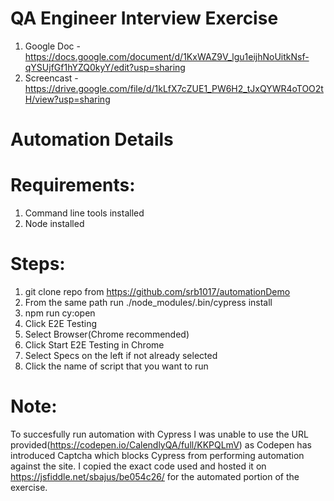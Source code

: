 # QA Engineer Interview Exercise

1. Google Doc - https://docs.google.com/document/d/1KxWAZ9V_lgu1eijhNoUitkNsf-qYSUjfGf1hYZQ0kyY/edit?usp=sharing
2. Screencast - https://drive.google.com/file/d/1kLfX7cZUE1_PW6H2_tJxQYWR4oTOO2tH/view?usp=sharing
# Automation Details

# Requirements:
1. Command line tools installed
2. Node installed

# Steps:
1. git clone repo from https://github.com/srb1017/automationDemo
2. From the same path run ./node_modules/.bin/cypress install
3. npm run cy:open
4. Click E2E Testing
5. Select Browser(Chrome recommended)
6. Click Start E2E Testing in Chrome
7. Select Specs on the left if not already selected
8. Click the name of script that you want to run

# Note:
To succesfully run automation with Cypress I was unable to use the URL provided(https://codepen.io/CalendlyQA/full/KKPQLmV) as Codepen has introduced Captcha which blocks Cypress from performing automation against the site.  I copied the exact code used and hosted it on https://jsfiddle.net/sbajus/be054c26/ for the automated portion of the exercise.